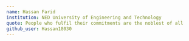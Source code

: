 ```yaml
---
name: Hassan Farid
institution: NED University of Engineering and Technology 
quote: People who fulfil their commitments are the noblest of all 
github_user: Hassan18030
---
```

